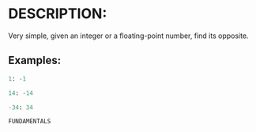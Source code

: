 # DESCRIPTION:

Very simple, given an integer or a floating-point number, find its opposite.

## Examples:

```python
1: -1

14: -14

-34: 34
```


`FUNDAMENTALS`